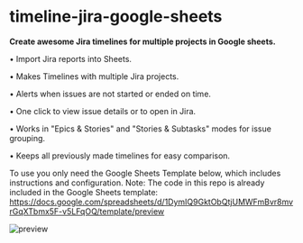 # timeline-jira-google-sheets
**Create awesome Jira timelines for multiple projects in Google sheets.**

• Import Jira reports into Sheets.

• Makes Timelines with multiple Jira projects.

• Alerts when issues are not started or ended on time.

• One click to view issue details or to open in Jira.

• Works in "Epics & Stories" and "Stories & Subtasks" modes for issue grouping.

• Keeps all previously made timelines for easy comparison.

To use you only need the Google Sheets Template below, which includes instructions and configuration.
Note: The code in this repo is already included in the  Google Sheets template:
https://docs.google.com/spreadsheets/d/1DymIQ9GktObQtjUMWFmBvr8mvrGqXTbmx5F-v5LFqOQ/template/preview

![preview](https://repository-images.githubusercontent.com/812432053/2c80a729-f99c-4b31-a7a3-1705f6d62466)
